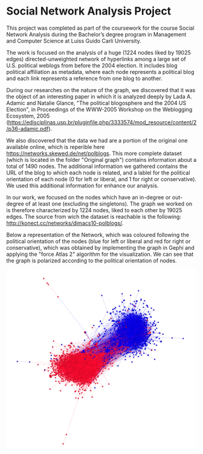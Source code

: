 # Social Network Analysis Project

This project was completed as part of the coursework for the course Social Network Analysis during the Bachelor’s degree program in Management and Computer Science at Luiss Guido Carli University. 

The work is focused on the analysis of a huge (1224 nodes liked by 19025 edges) directed-unweighted network of hyperlinks among a large set of U.S. political weblogs from before the 2004 election. It includes blog political affiliation as metadata, where each node represents a political blog and each link represents a reference from one blog to another.

During our researches on the nature of the graph, we discovered that it was the object of an interesting paper in which it is analyzed deeply by Lada A. Adamic and Natalie Glance, "The political blogosphere and the 2004 US Election", in Proceedings of the WWW-2005 Workshop on the Weblogging Ecosystem, 2005 (https://edisciplinas.usp.br/pluginfile.php/3333574/mod_resource/content/2/p36-adamic.pdf).

We also discovered that the data we had are a portion of the original one available online, which is reperible here https://networks.skewed.de/net/polblogs. This more complete dataset (which is located in the folder "Original graph") contains information about a total of 1490 nodes. The additional information we gathered contains the URL of the blog to which each node is related, and a lablel for the political orientation of each node (0 for left or liberal, and 1 for right or conservative). We used this additional information for enhance our analysis.

In our work, we focused on the nodes which have an in-degree or out-degree of at least one (excluding the singletons). The graph we worked on is therefore characterized by 1224 nodes, liked to each other by 19025 edges. The source from wich the dataset is reachable is the following: http://konect.cc/networks/dimacs10-polblogs/.

Below a representation of the Network, which was coloured following the political orientation of the nodes (blue for left or liberal and red for right or conservative), which was obtained by implementing the graph in Gephi and applying the "force Atlas 2" algorithm for the visualization. We can see that the graph is polarized according to the political orientation of nodes.

<img src="graph visualization.png">
